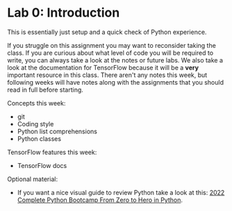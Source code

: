 # Lab 0: Introduction
This is essentially just setup and a quick check of Python experience. 

If you struggle on this assignment you may want to reconsider taking the class. If you are curious about what level of code you will be required to write, you can always take a look at the notes or future labs. We also take a look at the documentation for TensorFlow because it will be a **very** important resource in this class. There aren't any notes this week, but following weeks will have notes along with the assignments that you should read in full before starting.

Concepts this week:
 - git
 - Coding style
 - Python list comprehensions
 - Python classes

TensorFlow features this week:
 - TensorFlow docs

Optional material:
 - If you want a nice visual guide to review Python take a look at this: [2022 Complete Python Bootcamp From Zero to Hero in Python](https://rb.gy/umyram).
